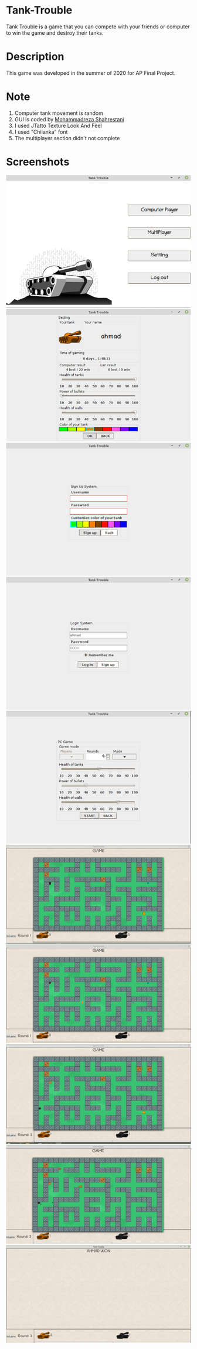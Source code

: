 # Tank-Trouble
Tank Trouble is a game that you can compete with your friends or computer to win the game and destroy their tanks.  

# Description
This game was developed in the summer of 2020 for AP Final Project.  

# Note  
1. Computer tank movement is random  
2. GUI is coded by [Mohammadreza Shahrestani](https://github.com/m-shahrestani "Mohammadreza Shahrestani")  
3. I used JTatto Texture Look And Feel  
4. I used "Chilanka" font  
5. The multiplayer section didn't not complete  


# Screenshots

![Alt text](Screenshot/1.png?raw=true "Screenshot1")
![Alt text](Screenshot/2.png?raw=true "Screenshot1")
![Alt text](Screenshot/3.png?raw=true "Screenshot1")
![Alt text](Screenshot/4.png?raw=true "Screenshot1")
![Alt text](Screenshot/5.png?raw=true "Screenshot1")
![Alt text](Screenshot/6.png?raw=true "Screenshot1")
![Alt text](Screenshot/7.png?raw=true "Screenshot1")
![Alt text](Screenshot/8.png?raw=true "Screenshot1")
![Alt text](Screenshot/9.png?raw=true "Screenshot1")
![Alt text](Screenshot/10.png?raw=true "Screenshot1")


